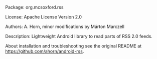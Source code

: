 Package:     org.mcsoxford.rss

License:     Apache License Version 2.0

Authors:     A. Horn, minor modifications by Márton Marczell

Description: Lightweight Android library to read parts of RSS 2.0 feeds.

About installation and troubleshooting see the original README at https://github.com/ahorn/android-rss.
